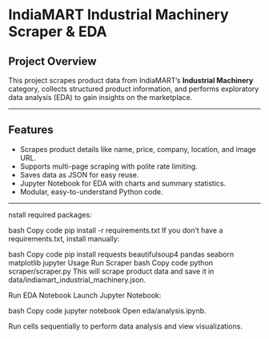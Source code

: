 # IndiaMART Industrial Machinery Scraper & EDA

## Project Overview
This project scrapes product data from IndiaMART’s **Industrial Machinery** category, collects structured product information, and performs exploratory data analysis (EDA) to gain insights on the marketplace.

---

## Features
- Scrapes product details like name, price, company, location, and image URL.
- Supports multi-page scraping with polite rate limiting.
- Saves data as JSON for easy reuse.
- Jupyter Notebook for EDA with charts and summary statistics.
- Modular, easy-to-understand Python code.

---


nstall required packages:

bash
Copy code
pip install -r requirements.txt
If you don’t have a requirements.txt, install manually:

bash
Copy code
pip install requests beautifulsoup4 pandas seaborn matplotlib jupyter
Usage
Run Scraper
bash
Copy code
python scraper/scraper.py
This will scrape product data and save it in data/indiamart_industrial_machinery.json.

Run EDA Notebook
Launch Jupyter Notebook:

bash
Copy code
jupyter notebook
Open eda/analysis.ipynb.

Run cells sequentially to perform data analysis and view visualizations.

